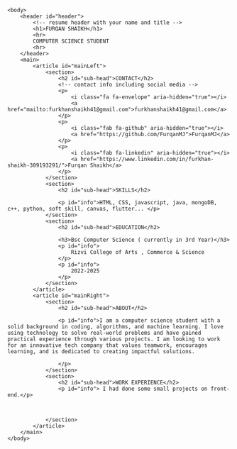 <html>
	<head>
		<link href="style.css" rel="stylesheet">
		<title>Your name resume</title>
        <link rel="stylesheet" href="https://cdnjs.cloudflare.com/ajax/libs/font-awesome/5.15.4/css/all.min.css">
	</head>

	<body>
		<header id="header">
			<!-- resume header with your name and title -->
			<h1>FURQAN SHAIKH</h1>
			<hr>
			COMPUTER SCIENCE STUDENT
			<hr>
		</header>
		<main>
			<article id="mainLeft">
				<section>
					<h2 id="sub-head">CONTACT</h2>
					<!-- contact info including social media -->
                    <p>
                        <i class="fa fa-envelope" aria-hidden="true"></i>
                        <a href="mailto:furkhanshaikh41@gmail.com">furkhanshaikh41@gmail.com</a>
                    </p>
                    <p>
                        <i class="fab fa-github" aria-hidden="true"></i>
                        <a href="https://github.com/FurqanMJ">FurqanMJ</a>
                    </p>
                    <p>
                        <i class="fab fa-linkedin" aria-hidden="true"></i>
                        <a href="https://www.linkedin.com/in/furkhan-shaikh-309193291/">Furqan Shaikh</a>
                    </p>
				</section>
				<section>
					<h2 id="sub-head">SKILLS</h2>
					
                    <p id="info">HTML, CSS, javascript, java, mongoDB, c++, python, soft skill, canvas, flutter... </p>
				</section>
				<section>
					<h2 id="sub-head">EDUCATION</h2>
					
                    <h3>Bsc Computer Science ( currently in 3rd Year)</h3>
                    <p id="info">
                        Rizvi College of Arts , Commerce & Science
                    </p>
                    <p id="info">
                        2022-2025
                    </p>
				</section>            
			</article>
			<article id="mainRight">
				<section>
					<h2 id="sub-head">ABOUT</h2>
					
					<p id="info">I am a computer science student with a solid background in coding, algorithms, and machine learning. I love using technology to solve real-world problems and have gained practical experience through various projects. I am looking to work for an innovative tech company that values teamwork, encourages learning, and is dedicated to creating impactful solutions.

                    </p>
				</section>
				<section>
					<h2 id="sub-head">WORK EXPERIENCE</h2>
					<p id="info"> I had done some small projects on front-end.</p>


                   
				</section>
			</article>
		</main>
	</body>
</html>
